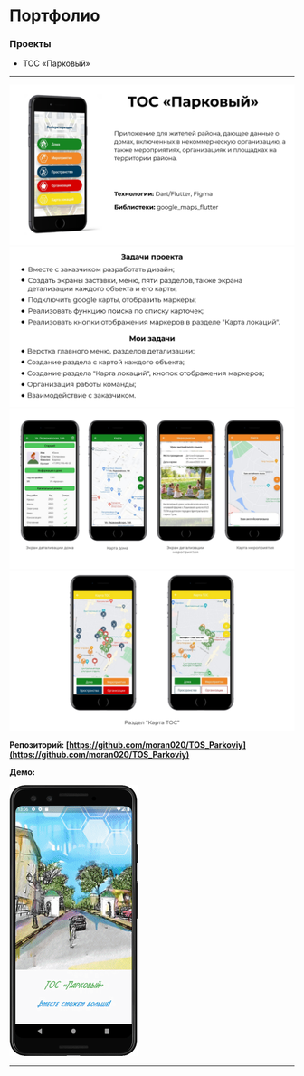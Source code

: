 # Портфолио

### Проекты

- ТОС «Парковый»

***
![](https://github.com/moran020/TOS_Parkoviy/blob/main/demo/presentation/Slide_1.png) 
![](https://github.com/moran020/TOS_Parkoviy/blob/main/demo/presentation/Slide_2.png) 
![](https://github.com/moran020/TOS_Parkoviy/blob/main/demo/presentation/Slide_3.png) 
![](https://github.com/moran020/TOS_Parkoviy/blob/main/demo/presentation/Slide_4.png) 

**Репозиторий: [https://github.com/moran020/TOS_Parkoviy](https://github.com/moran020/TOS_Parkoviy)**

**Демо:**

![](https://github.com/moran020/TOS_Parkoviy/blob/main/demo/demo.gif) 

***
